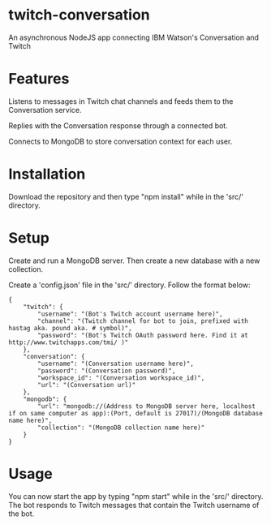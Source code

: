 # twitch-conversation
An asynchronous NodeJS app connecting IBM Watson's Conversation and Twitch

# Features
Listens to messages in Twitch chat channels and feeds them to the Conversation service.

Replies with the Conversation response through a connected bot.

Connects to MongoDB to store conversation context for each user.

# Installation
Download the repository and then type "npm install" while in the 'src/' directory.

# Setup
Create and run a MongoDB server. Then create a new database with a new collection.

Create a 'config.json' file in the 'src/' directory. Follow the format below:
```
{
    "twitch": {
        "username": "(Bot's Twitch account username here)",
        "channel": "(Twitch channel for bot to join, prefixed with hastag aka. pound aka. # symbol)",
        "password": "(Bot's Twitch OAuth password here. Find it at http://www.twitchapps.com/tmi/ )"
    },
    "conversation": {
        "username": "(Conversation username here)",
        "password": "(Conversation password)",
        "workspace_id": "(Conversation workspace_id)",
        "url": "(Conversation url)"
    },
    "mongodb": {
        "url": "mongodb://(Address to MongoDB server here, localhost if on same computer as app):(Port, default is 27017)/(MongoDB database name here)",
        "collection": "(MongoDB collection name here)"
    }
}
```


# Usage
You can now start the app by typing "npm start" while in the 'src/' directory.
The bot responds to Twitch messages that contain the Twitch username of the bot.
